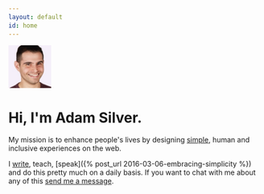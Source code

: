 ```yaml
---
layout: default
id: home
---
```


<div class="face">
  	<img src="/assets/img/adam2.jpg" alt="" width="85" height="85">
</div>

# Hi, I'm Adam Silver.

My mission is to enhance people's lives by designing [simple](/articles/embracing-simplicity/), human and inclusive experiences on the web.

I [write](/articles/), teach, [speak]({% post_url 2016-03-06-embracing-simplicity %}) and do this pretty much on a daily basis. If you want to chat with me about any of this [send me a message](mailto:adam+hello@adamsilver.io).
